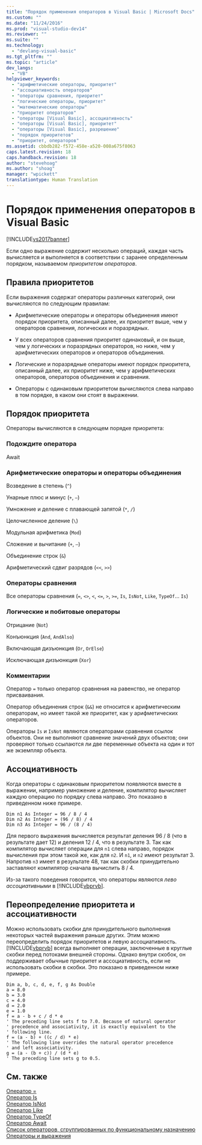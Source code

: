 ```yaml
---
title: "Порядок применения операторов в Visual Basic | Microsoft Docs"
ms.custom: ""
ms.date: "11/24/2016"
ms.prod: "visual-studio-dev14"
ms.reviewer: ""
ms.suite: ""
ms.technology: 
  - "devlang-visual-basic"
ms.tgt_pltfrm: ""
ms.topic: "article"
dev_langs: 
  - "VB"
helpviewer_keywords: 
  - "арифметические операторы, приоритет"
  - "ассоциативность операторов"
  - "операторы сравнения, приоритет"
  - "логические операторы, приоритет"
  - "математические операторы"
  - "приоритет операторов"
  - "операторы [Visual Basic], ассоциативность"
  - "операторы [Visual Basic], приоритет"
  - "операторы [Visual Basic], разрешение"
  - "порядок приоритетов"
  - "приоритет, операторов"
ms.assetid: cbbdb282-f572-458e-a520-008a675f8063
caps.latest.revision: 18
caps.handback.revision: 18
author: "stevehoag"
ms.author: "shoag"
manager: "wpickett"
translationtype: Human Translation
---
```

# Порядок применения операторов в Visual Basic
[!INCLUDE[vs2017banner](../../../csharp/includes/vs2017banner.md)]

Если одно выражение содержит несколько операций, каждая часть вычисляется и выполняется в соответствии с заранее определенным порядком, называемом *приоритетом операторов*.  
  
## Правила приоритетов  
 Если выражения содержат операторы различных категорий, они вычисляются по следующим правилам:  
  
-   Арифметические операторы и операторы объединения имеют порядок приоритета, описанный далее, их приоритет выше, чем у операторов сравнения, логических и поразрядных.  
  
-   У всех операторов сравнения приоритет одинаковый, и он выше, чем у логических и поразрядных операторов, но ниже, чем у арифметических операторов и операторов объединения.  
  
-   Логические и поразрядные операторы имеют порядок приоритета, описанный далее, их приоритет ниже, чем у арифметических операторов, операторов объединения и сравнения.  
  
-   Операторы с одинаковым приоритетом вычисляются слева направо в том порядке, в каком они стоят в выражении.  
  
## Порядок приоритета  
 Операторы вычисляются в следующем порядке приоритета:  
  
### Подождите оператора  
 Await  
  
### Арифметические операторы и операторы объединения  
 Возведение в степень \(`^`\)  
  
 Унарные плюс и минус \(`+`, `–`\)  
  
 Умножение и деление с плавающей запятой \(`*`, `/`\)  
  
 Целочисленное деление \(`\`\)  
  
 Модульная арифметика \(`Mod`\)  
  
 Сложение и вычитание \(`+`, `–`\)  
  
 Объединение строк \(`&`\)  
  
 Арифметический сдвиг разрядов \(`<<`, `>>`\)  
  
### Операторы сравнения  
 Все операторы сравнения \(`=`, `<>`, `<`, `<=`, `>`, `>=`, `Is`, `IsNot`, `Like`, `TypeOf`... `Is`\)  
  
### Логические и побитовые операторы  
 Отрицание \(`Not`\)  
  
 Конъюнкция \(`And`, `AndAlso`\)  
  
 Включающая дизъюнкция \(`Or`, `OrElse`\)  
  
 Исключающая дизъюнкция \(`Xor`\)  
  
### Комментарии  
 Оператор `=` только оператор сравнения на равенство, не оператор присваивания.  
  
 Оператор объединения строк \(`&&`\) не относится к арифметическим операторам, но имеет такой же приоритет, как у арифметических операторов.  
  
 Операторы `Is` и `IsNot` являются операторами сравнения ссылок объектов.  Они не выполняют сравнение значений двух объектов; они проверяют только ссылаются ли две переменные объекта на один и тот же экземпляр объекта.  
  
## Ассоциативность  
 Когда операторы с одинаковым приоритетом появляются вместе в выражении, например умножение и деление, компилятор вычисляет каждую операцию по порядку слева направо.  Это показано в приведенном ниже примере.  
  
```  
Dim n1 As Integer = 96 / 8 / 4  
Dim n2 As Integer = (96 / 8) / 4  
Dim n3 As Integer = 96 / (8 / 4)  
```  
  
 Для первого выражения вычисляется результат деления 96 \/ 8 \(что в результате дает 12\) и деления 12 \/ 4, что в результате 3.  Так как компилятор вычисляет операции для `n1` слева направо, порядок вычисления при этом такой же, как для `n2`.  И `n1`, и `n2` имеют результат 3.  Напротив `n3` имеет в результате 48, так как скобки принудительно заставляют компилятор сначала вычислить 8 \/ 4.  
  
 Из\-за такого поведения говорится, что операторы являются *лево ассоциативными* в [!INCLUDE[vbprvb](../../../csharp/programming-guide/concepts/linq/includes/vbprvb_md.md)].  
  
## Переопределение приоритета и ассоциативности  
 Можно использовать скобки для принудительного выполнения некоторых частей выражения раньше других.  Этим можно переопределить порядок приоритетов и левую ассоциативность.  [!INCLUDE[vbprvb](../../../csharp/programming-guide/concepts/linq/includes/vbprvb_md.md)] всегда выполняет операции, заключенные в круглые скобки перед потоками внешней стороны. Однако внутри скобок, он поддерживает обычные приоритет и ассоциативность, если не использовать скобки в скобки.  Это показано в приведенном ниже примере.  
  
```  
Dim a, b, c, d, e, f, g As Double  
a = 8.0  
b = 3.0  
c = 4.0  
d = 2.0  
e = 1.0  
f = a - b + c / d * e  
' The preceding line sets f to 7.0. Because of natural operator   
' precedence and associativity, it is exactly equivalent to the   
' following line.  
f = (a - b) + ((c / d) * e)  
' The following line overrides the natural operator precedence   
' and left associativity.  
g = (a - (b + c)) / (d * e)  
' The preceding line sets g to 0.5.  
```  
  
## См. также  
 [Оператор \=](../../../visual-basic/language-reference/operators/assignment-operator.md)   
 [Оператор Is](../../../visual-basic/language-reference/operators/is-operator.md)   
 [Оператор IsNot](../../../visual-basic/language-reference/operators/isnot-operator.md)   
 [Оператор Like](../../../visual-basic/language-reference/operators/like-operator.md)   
 [Оператор TypeOf](../../../visual-basic/language-reference/operators/typeof-operator.md)   
 [Оператор Await](../../../visual-basic/language-reference/operators/await-operator.md)   
 [Список операторов, сгруппированных по функциональному назначению](../../../visual-basic/language-reference/operators/operators-listed-by-functionality.md)   
 [Операторы и выражения](../../../visual-basic/programming-guide/language-features/operators-and-expressions/index.md)